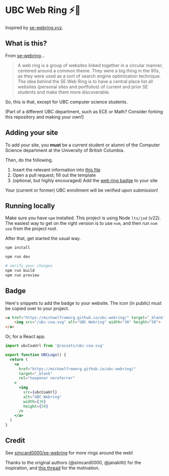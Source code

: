 # UBC Web Ring ⚡🦅

Inspired by [se-webring.xyz](https://se-webring.xyz).

## What is this?

From [se-webring](https://github.com/simcard0000/se-webring)...

> A web ring is a group of websites linked together in a circular manner, centered around a common theme. They were a big thing in the 90s, as they were used as a sort of search engine optimization technique. The idea behind the SE Web Ring is to have a central place list all websites (personal sites and portfolios) of current and prior SE students and make them more discoverable.

So, this is that, except for UBC computer science students.

(Part of a different UBC department, such as ECE or Math? Consider forking this repository and making your own!)

## Adding your site

To add your site, you **must** be a current student or alumni of the Computer Science department at the University of British Columbia.

Then, do the following.

1. Insert the relevant information into [this file](https://github.com/michaelfromorg/ubc-webring/edit/main/src/data/websites.json)
2. Open a pull request; fill out the template
3. (optional, but highly encouraged) Add the [web ring badge](#badge) to your site

Your (current or former) UBC enrollment will be verified upon submission!

## Running locally

Make sure you have `npm` installed. This project is using Node `lts/jod` (v22). The easiest way to get on the right version is to use `nvm`, and then run `nvm use` from the project root.

After that, get started the usual way.

```bash
npm install

npm run dev

# verify your changes
npm run build
npm run preview
```

## Badge

Here's snippets to add the badge to your website. The icon (in public) must be copied over to your project.

```html
<a href="https://michaelfromorg.github.io/ubc-webring/" target="_blank" rel="noopener noreferrer">
    <img src="/ubc-coa.svg" alt="UBC Webring" width="36" height="50">
</a>
```

Or, for a React app.

```jsx
import ubcCoaUrl from '@/assets/ubc-coa.svg'

export function UBCLogo() {
  return (
    <a 
      href="https://michaelfromorg.github.io/ubc-webring/" 
      target="_blank" 
      rel="noopener noreferrer"
    >
      <img 
        src={ubcCoaUrl} 
        alt="UBC Webring" 
        width={36} 
        height={50} 
      />
    </a>
  )
}
```

## Credit

See [simcard0000/se-webring](https://github.com/simcard0000/se-webring) for more rings around the web!

Thanks to the original authors (@simcard0000, @janakitti) for the inspiration, and [this thread](https://x.com/garrethleee/status/1874499577102860691) for the motivation. 
